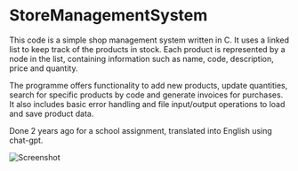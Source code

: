 # StoreManagementSystem
This code is a simple shop management system written in C. It uses a linked list to keep track of the products in stock. Each product is represented by a node in the list, containing information such as name, code, description, price and quantity.

The programme offers functionality to add new products, update quantities, search for specific products by code and generate invoices for purchases. It also includes basic error handling and file input/output operations to load and save product data.

Done 2 years ago for a school assignment, translated into English using chat-gpt. 

![Screenshot](https://github.com/MrJoelao/StoreManagementSystem/assets/108810123/42571ec0-9f7c-4f69-918e-34ef1f169a23)
